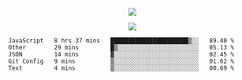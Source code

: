 <p align="center">
  <img src="https://fs-01.cyberdrop.cc/wallhaven-dpgrqo_1365x580-qR6v1Myt.png">
</p>

<p align="center">
  <img src="https://discord.c99.nl/widget/theme-4/287977955240706060.png">
</p>

<!--START_SECTION:waka-->
```text
JavaScript   8 hrs 37 mins   ██████████████████████▒░░   89.40 % 
Other        29 mins         █▒░░░░░░░░░░░░░░░░░░░░░░░   05.13 % 
JSON         14 mins         ▓░░░░░░░░░░░░░░░░░░░░░░░░   02.45 % 
Git Config   9 mins          ▒░░░░░░░░░░░░░░░░░░░░░░░░   01.62 % 
Text         4 mins          ▒░░░░░░░░░░░░░░░░░░░░░░░░   00.69 % 
```
<!--END_SECTION:waka-->
